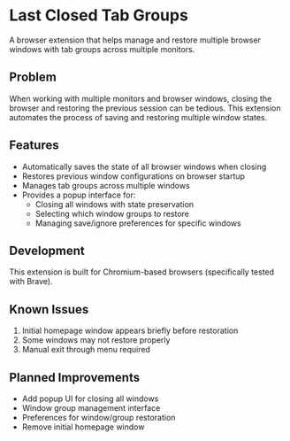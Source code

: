 # Last Closed Tab Groups

A browser extension that helps manage and restore multiple browser windows with tab groups across multiple monitors. 

## Problem
When working with multiple monitors and browser windows, closing the browser and restoring the previous session can be tedious. This extension automates the process of saving and restoring multiple window states.

## Features
- Automatically saves the state of all browser windows when closing
- Restores previous window configurations on browser startup
- Manages tab groups across multiple windows
- Provides a popup interface for:
  - Closing all windows with state preservation
  - Selecting which window groups to restore
  - Managing save/ignore preferences for specific windows

## Development
This extension is built for Chromium-based browsers (specifically tested with Brave).

## Known Issues
1. Initial homepage window appears briefly before restoration
2. Some windows may not restore properly
3. Manual exit through menu required

## Planned Improvements
- Add popup UI for closing all windows
- Window group management interface
- Preferences for window/group restoration
- Remove initial homepage window